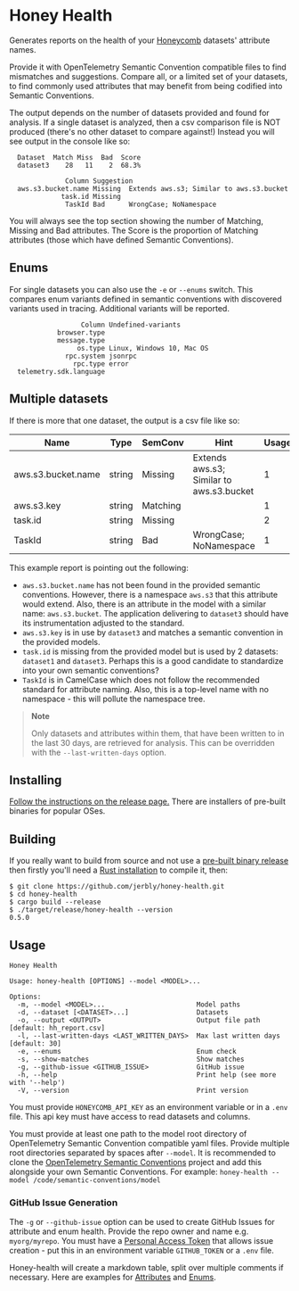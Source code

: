 # Honey Health

Generates reports on the health of your [Honeycomb](https://honeycomb.io) datasets' attribute names.

Provide it with OpenTelemetry Semantic Convention compatible files to find mismatches and suggestions. Compare all, or a limited set of your datasets, to find commonly used attributes that may benefit from being codified into Semantic Conventions.

The output depends on the number of datasets provided and found for analysis. If a single dataset is analyzed, then a csv comparison file is NOT produced (there's no other dataset to compare against!) Instead you will see output in the console like so:

```text
  Dataset  Match Miss  Bad  Score
  dataset3    28   11    2  68.3%

              Column Suggestion
  aws.s3.bucket.name Missing  Extends aws.s3; Similar to aws.s3.bucket
             task.id Missing
              TaskId Bad      WrongCase; NoNamespace  
```

You will always see the top section showing the number of Matching, Missing and Bad attributes. The Score is the proportion of Matching attributes (those which have defined Semantic Conventions).

## Enums

For single datasets you can also use the `-e` or `--enums` switch. This compares enum variants defined in semantic conventions with discovered variants used in tracing. Additional variants will be reported.

```text
                  Column Undefined-variants
            browser.type
            message.type
                 os.type Linux, Windows 10, Mac OS
              rpc.system jsonrpc
                rpc.type error
  telemetry.sdk.language
```

## Multiple datasets

If there is more that one dataset, the output is a csv file like so:

| Name               | Type   | SemConv  | Hint                                     | Usage | dataset1 | dataset2 | dataset3 |
| ------------------ | ------ | -------- | ---------------------------------------- | ----- | -------- | -------- | -------- |
| aws.s3.bucket.name | string | Missing  | Extends aws.s3; Similar to aws.s3.bucket | 1     |          |          | x        |
| aws.s3.key         | string | Matching |                                          | 1     |          |          | x        |
| task.id            | string | Missing  |                                          | 2     | x        |          | x        |
| TaskId             | string | Bad      | WrongCase; NoNamespace                   | 1     |          | x        |          |

This example report is pointing out the following:

- `aws.s3.bucket.name` has not been found in the provided semantic conventions. However, there is a namespace `aws.s3` that this attribute would extend. Also, there is an attribute in the model with a similar name: `aws.s3.bucket`. The application delivering to `dataset3` should have its instrumentation adjusted to the standard.
- `aws.s3.key` is in use by `dataset3` and matches a semantic convention in the provided models.
- `task.id` is missing from the provided model but is used by 2 datasets: `dataset1` and `dataset3`. Perhaps this is a good candidate to standardize into your own semantic conventions?
- `TaskId` is in CamelCase which does not follow the recommended standard for attribute naming. Also, this is a top-level name with no namespace - this will pollute the namespace tree.

> **Note**
>
> Only datasets and attributes within them, that have been written to in the last 30 days, are retrieved for analysis. This can be overridden with the `--last-written-days` option.

## Installing

[Follow the instructions on the release page.](https://github.com/jerbly/honey-health/releases) There are installers of pre-built binaries for popular OSes.

## Building

If you really want to build from source and not use a [pre-built binary release](https://github.com/jerbly/honey-health/releases) then firstly you'll need a [Rust installation](https://www.rust-lang.org/) to compile it, then:

```shell
$ git clone https://github.com/jerbly/honey-health.git
$ cd honey-health
$ cargo build --release
$ ./target/release/honey-health --version
0.5.0
```

## Usage

```text
Honey Health

Usage: honey-health [OPTIONS] --model <MODEL>...

Options:
  -m, --model <MODEL>...                       Model paths
  -d, --dataset [<DATASET>...]                 Datasets
  -o, --output <OUTPUT>                        Output file path [default: hh_report.csv]
  -l, --last-written-days <LAST_WRITTEN_DAYS>  Max last written days [default: 30]
  -e, --enums                                  Enum check
  -s, --show-matches                           Show matches
  -g, --github-issue <GITHUB_ISSUE>            GitHub issue
  -h, --help                                   Print help (see more with '--help')
  -V, --version                                Print version
```

You must provide `HONEYCOMB_API_KEY` as an environment variable or in a `.env` file. This api key must have access to read datasets and columns.

You must provide at least one path to the model root directory of OpenTelemetry Semantic Convention compatible yaml files. Provide multiple root directories separated by spaces after `--model`. It is recommended to clone the [OpenTelemetry Semantic Conventions](https://github.com/open-telemetry/semantic-conventions) project and add this alongside your own Semantic Conventions. For example: `honey-health --model /code/semantic-conventions/model`

### GitHub Issue Generation

The `-g` or `--github-issue` option can be used to create GitHub Issues for attribute and enum health. Provide the repo owner and name e.g. `myorg/myrepo`. You must have a [Personal Access Token](https://docs.github.com/en/authentication/keeping-your-account-and-data-secure/managing-your-personal-access-tokens#creating-a-fine-grained-personal-access-token) that allows issue creation - put this in an environment variable `GITHUB_TOKEN` or a `.env` file.

Honey-health will create a markdown table, split over multiple comments if necessary. Here are examples for [Attributes](https://github.com/jerbly/honey-health/issues/1) and [Enums](https://github.com/jerbly/honey-health/issues/2).
